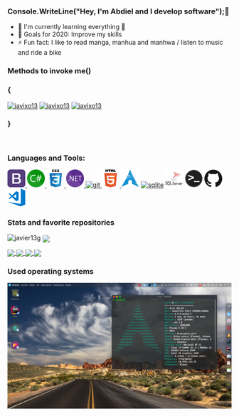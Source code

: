 ### Console.WriteLine("Hey, I'm Abdiel and I develop software");👋

- 🌱 I'm currently learning everything 🤣
- 🥅 Goals for 2020: Improve my skills
- ⚡ Fun fact: I like to read manga, manhua and manhwa / listen to music and ride a bike

### Methods to invoke me()
### {
<a href="https://twitter.com/javixo13" target="_blank"><img src="https://img.shields.io/twitter/follow/javixo13?logo=twitter&style=for-the-badge" alt="javixo13" /></a> 
<a href="https://t.me/Orauis" target="_blank"><img src="https://img.shields.io/badge/Telegram-Contact%20me-brightgreen?logo=telegram&style=for-the-badge" alt="javixo13" /></a>
<a href="https://wa.me/qr/7FZK25UY3ZMJL1" target="_blank"><img src="https://img.shields.io/badge/Whatsapp-Contact%20me-brightgreen?logo=whatsapp&style=for-the-badge" alt="javixo13" /></a>

### }
</br>

<h3 align="left">Languages and Tools:</h3>

<p align="left"><a href="https://getbootstrap.com" target="_blank"> <img src="https://raw.githubusercontent.com/github/explore/80688e429a7d4ef2fca1e82350fe8e3517d3494d/topics/bootstrap/bootstrap.png" alt="bootstrap" height="40"/> </a> <a href="https://www.w3schools.com/cs/" target="_blank"> <img src="https://raw.githubusercontent.com/github/explore/80688e429a7d4ef2fca1e82350fe8e3517d3494d/topics/csharp/csharp.png" alt="csharp"  height="40"/> </a> <a href="https://www.w3schools.com/css/" target="_blank"> <img src="https://raw.githubusercontent.com/github/explore/80688e429a7d4ef2fca1e82350fe8e3517d3494d/topics/css/css.png" alt="css3"  height="40"/> </a> <a href="https://dotnet.microsoft.com/" target="_blank"> <img src="https://raw.githubusercontent.com/github/explore/93d8a67084f94b2a444e510199a6e7622e5b09a3/topics/dotnet/dotnet.png" alt="dotnet" height="40"/> </a> <a href="https://git-scm.com/" target="_blank"> <img src="https://www.vectorlogo.zone/logos/git-scm/git-scm-icon.svg" alt="git" height="40"/> </a> <a href="https://www.w3.org/html/" target="_blank"> <img src="https://raw.githubusercontent.com/github/explore/80688e429a7d4ef2fca1e82350fe8e3517d3494d/topics/html/html.png" alt="html5"  height="40"/> </a> <img src="https://raw.githubusercontent.com/github/explore/7b8474be525e3f210d3c8d60a32beca4bfc2895b/topics/archlinux/archlinux.png"   height="40"/> </a> <a href="https://www.sqlite.org/" target="_blank"> <img src="https://www.vectorlogo.zone/logos/sqlite/sqlite-icon.svg" alt="sqlite"  height="40"/></a> <img height="40" src="https://raw.githubusercontent.com/github/explore/96943574ba0c0340ba6ea1e6f768e9abe43e34e1/topics/sql-server/sql-server.png"> <img height="40" src="https://raw.githubusercontent.com/github/explore/d92924b1d925bb134e308bd29c9de6c302ed3beb/topics/terminal/terminal.png"> <img height="40" src="https://raw.githubusercontent.com/github/explore/78df643247d429f6cc873026c0622819ad797942/topics/github/github.png"></code> <img height="40" src="https://raw.githubusercontent.com/github/explore/80688e429a7d4ef2fca1e82350fe8e3517d3494d/topics/visual-studio-code/visual-studio-code.png">
  
### Stats and favorite repositories

<p><img align="left" src="https://github-readme-stats.vercel.app/api/top-langs?username=javier13g&show_icons=true&locale=en&layout=compact" alt="javier13g" /></p>

<p>&nbsp;<img align="center" src="https://github-readme-stats.vercel.app/api?username=Javier13g&show_icons=true&theme=radical" /></p>

<a href="https://github.com/Javier13g/VehiculosDetenidosBlazor">
  <img align="center" src="https://github-readme-stats.vercel.app/api/pin/?username=Javier13g&repo=VehiculosDetenidosBlazor&theme=radical&title_color=ffe34c" />
</a>

<a href="https://github.com/Javier13g/MiembrosIglesia">
  <img align="center" src="https://github-readme-stats.vercel.app/api/pin/?username=Javier13g&repo=MiembrosIglesia&theme=radical&title_color=ffe34c" />
</a>
<a href="https://github.com/Javier13g/Gestor-Cafeteria">
  <img align="center" src="https://github-readme-stats.vercel.app/api/pin/?username=Javier13g&repo=Gestor-Cafeteria&theme=radical&title_color=ffe34c" />
</a>
<a href="https://github.com/Javier13g/TestBot">
  <img align="center" src="https://github-readme-stats.vercel.app/api/pin/?username=Javier13g&repo=TestBot&theme=radical&title_color=ffe34c" />
</a>

### Used operating systems
![](images/Arch.png)


[telegram]: https://t.me/Orauis
[whatsapp]: https://wa.me/qr/7FZK25UY3ZMJL1
[twitter]: https://twitter.com/Javixo13?s=09


